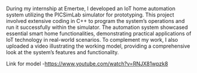 During my internship at Emertxe, I developed an IoT home automation system utilizing the PICSimLab simulator for prototyping. This project involved extensive coding in C++ to program the system’s operations and run it successfully within the simulator. The automation system showcased essential smart home functionalities, demonstrating practical applications of IoT technology in real-world scenarios. To complement my work, I also uploaded a video illustrating the working model, providing a comprehensive look at the system’s features and functionality.

Link for model -https://www.youtube.com/watch?v=RNJX81wpzk8
